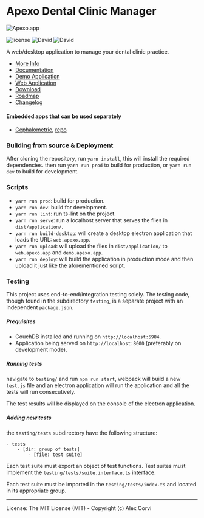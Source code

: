 # Apexo Dental Clinic Manager

![Apexo.app](https://i.imgur.com/Vkdbzb3.png)

![license](https://img.shields.io/github/license/alexcorvi/apexo.svg)
![David](https://img.shields.io/david/alexcorvi/apexo.svg)
![David](https://img.shields.io/david/dev/alexcorvi/apexo.svg)

A web/desktop application to manage your dental clinic practice.

-   [More Info](https://apexo.app)
-   [Documentation](https://docs.apexo.app)
-   [Demo Application](https://demo.apexo.app)
-   [Web Application](https://web.apexo.app)
-   [Download](https://github.com/alexcorvi/apexo/releases/)
-   [Roadmap](https://github.com/alexcorvi/apexo/blob/master/ROADMAP.md)
-   [Changelog](https://github.com/alexcorvi/apexo/blob/master/CHANGELOG.md)

#### Embedded apps that can be used separately

-   [Cephalometric](https://cephalometric.apexo.app), [repo](https://github.com/alexcorvi/cephalometric)

### Building from source & Deployment

After cloning the repository, run `yarn install`, this will install the required dependencies. then run `yarn run prod` to build for production, or `yarn run dev` to build for development.

### Scripts

-   `yarn run prod`: build for production.
-   `yarn run dev`: build for development.
-   `yarn run lint`: run ts-lint on the project.
-   `yarn run serve`: run a localhost server that serves the files in `dist/application/`.
-   `yarn run build-desktop`: will create a desktop electron application that loads the URL: `web.apexo.app`.
-   `yarn run upload`: will upload the files in `dist/application/` to `web.apexo.app` and `demo.apexo.app`.
-   `yarn run deploy`: will build the application in production mode and then upload it just like the aforementioned script.

### Testing

This project uses end-to-end/integration testing solely. The testing code, though found in the subdirectory `testing`, is a separate project with an independent `package.json`.

##### Prequisites

-   CouchDB installed and running on `http://localhost:5984`.
-   Application being served on `http://localhost:8000` (preferably on development mode).

##### Running tests

navigate to `testing/` and run `npm run start`, webpack will build a new `test.js` file and an electron application will run the application and all the tests will run consecutively.

The test results will be displayed on the console of the electron application.

##### Adding new tests

the `testing/tests` subdirectory have the following structure:

```
- tests
    - [dir: group of tests]
        - [file: test suite]
```

Each test suite must export an object of test functions. Test suites must implement the `testing/tests/suite.interface.ts` interface.

Each test suite must be imported in the `testing/tests/index.ts` and located in its appropriate group.

---

License: The MIT License (MIT) - Copyright (c) Alex Corvi

